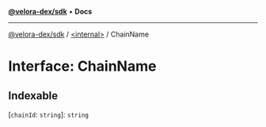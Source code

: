 [**@velora-dex/sdk**](../../README.md) • **Docs**

***

[@velora-dex/sdk](../../globals.md) / [\<internal\>](../README.md) / ChainName

# Interface: ChainName

## Indexable

 \[`chainId`: `string`\]: `string`
